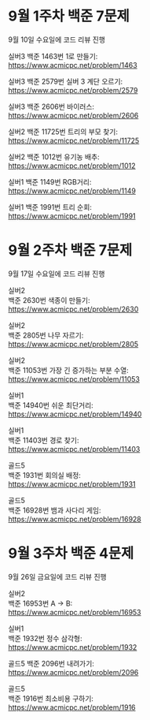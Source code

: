 # 9월 1주차 백준 7문제  
9월 10일 수요일에 코드 리뷰 진행  

실버3
백준 1463번 1로 만들기:  
https://www.acmicpc.net/problem/1463

실버3
백준 2579번 실버 3 계단 오르기:  
https://www.acmicpc.net/problem/2579

실버3
백준 2606번 바이러스:  
https://www.acmicpc.net/problem/2606

실버2
백준 11725번 트리의 부모 찾기:  
https://www.acmicpc.net/problem/11725

실버2
백준 1012번 유기농 배추:  
https://www.acmicpc.net/problem/1012

실버1
백준 1149번 RGB거리:  
https://www.acmicpc.net/problem/1149

실버1
백준 1991번 트리 순회:  
https://www.acmicpc.net/problem/1991


# 9월 2주차 백준 7문제  
9월 17일 수요일에 코드 리뷰 진행  

실버2  
백준 2630번 색종이 만들기:  
https://www.acmicpc.net/problem/2630  

실버2  
백준 2805번 나무 자르기:  
 https://www.acmicpc.net/problem/2805  

실버2  
백준 11053번 가장 긴 증가하는 부분 수열:  
 https://www.acmicpc.net/problem/11053  

실버1  
백준 14940번 쉬운 최단거리:  
 https://www.acmicpc.net/problem/14940  

실버1  
백준 11403번 경로 찾기:  
 https://www.acmicpc.net/problem/11403  

골드5  
백준 1931번 회의실 배정:  
 https://www.acmicpc.net/problem/1931  

골드5  
백준 16928번 뱀과 사다리 게임:  
 https://www.acmicpc.net/problem/16928  

# 9월 3주차 백준 4문제
9월 26일 금요일에 코드 리뷰 진행

실버2  
백준 16953번 A → B:  
https://www.acmicpc.net/problem/16953

실버1  
백준 1932번 정수 삼각형:  
https://www.acmicpc.net/problem/1932

골드5
백준 2096번 내려가기:  
https://www.acmicpc.net/problem/2096

골드5  
백준 1916번 최소비용 구하기:  
https://www.acmicpc.net/problem/1916

